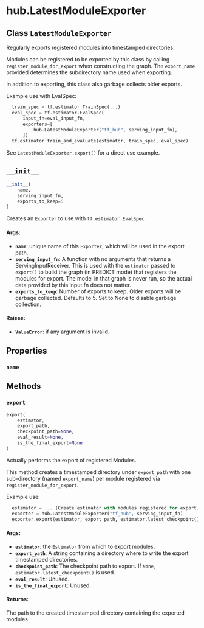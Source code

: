 <div itemscope itemtype="http://developers.google.com/ReferenceObject">
<meta itemprop="name" content="hub.LatestModuleExporter" />
<meta itemprop="path" content="Stable" />
<meta itemprop="property" content="name"/>
<meta itemprop="property" content="__init__"/>
<meta itemprop="property" content="export"/>
</div>

# hub.LatestModuleExporter

## Class `LatestModuleExporter`



Regularly exports registered modules into timestamped directories.

Modules can be registered to be exported by this class by calling
`register_module_for_export` when constructing the graph. The
`export_name` provided determines the subdirectory name used when
exporting.

In addition to exporting, this class also garbage collects older exports.

Example use with EvalSpec:

```python
  train_spec = tf.estimator.TrainSpec(...)
  eval_spec = tf.estimator.EvalSpec(
      input_fn=eval_input_fn,
      exporters=[
          hub.LatestModuleExporter("tf_hub", serving_input_fn),
      ])
  tf.estimator.train_and_evaluate(estimator, train_spec, eval_spec)
```

See `LatestModuleExporter.export()` for a direct use example.

<h2 id="__init__"><code>__init__</code></h2>

``` python
__init__(
    name,
    serving_input_fn,
    exports_to_keep=5
)
```

Creates an `Exporter` to use with `tf.estimator.EvalSpec`.

#### Args:

* <b>`name`</b>: unique name of this `Exporter`, which will be used in the export
    path.
* <b>`serving_input_fn`</b>: A function with no arguments that returns a
    ServingInputReceiver. This is used with the `estimator` passed
    to `export()` to build the graph (in PREDICT mode) that registers the
    modules for export. The model in that graph is never run, so the actual
    data provided by this input fn does not matter.
* <b>`exports_to_keep`</b>: Number of exports to keep. Older exports will be garbage
    collected. Defaults to 5. Set to None to disable garbage collection.


#### Raises:

* <b>`ValueError`</b>: if any argument is invalid.



## Properties

<h3 id="name"><code>name</code></h3>





## Methods

<h3 id="export"><code>export</code></h3>

``` python
export(
    estimator,
    export_path,
    checkpoint_path=None,
    eval_result=None,
    is_the_final_export=None
)
```

Actually performs the export of registered Modules.

This method creates a timestamped directory under `export_path`
with one sub-directory (named `export_name`) per module registered
via `register_module_for_export`.

Example use:

```python
  estimator = ... (Create estimator with modules registered for export)...
  exporter = hub.LatestModuleExporter("tf_hub", serving_input_fn)
  exporter.export(estimator, export_path, estimator.latest_checkpoint())
```

#### Args:

* <b>`estimator`</b>: the `Estimator` from which to export modules.
* <b>`export_path`</b>: A string containing a directory where to write the export
    timestamped directories.
* <b>`checkpoint_path`</b>: The checkpoint path to export. If `None`,
    `estimator.latest_checkpoint()` is used.
* <b>`eval_result`</b>: Unused.
* <b>`is_the_final_export`</b>: Unused.


#### Returns:

The path to the created timestamped directory containing the exported
modules.



